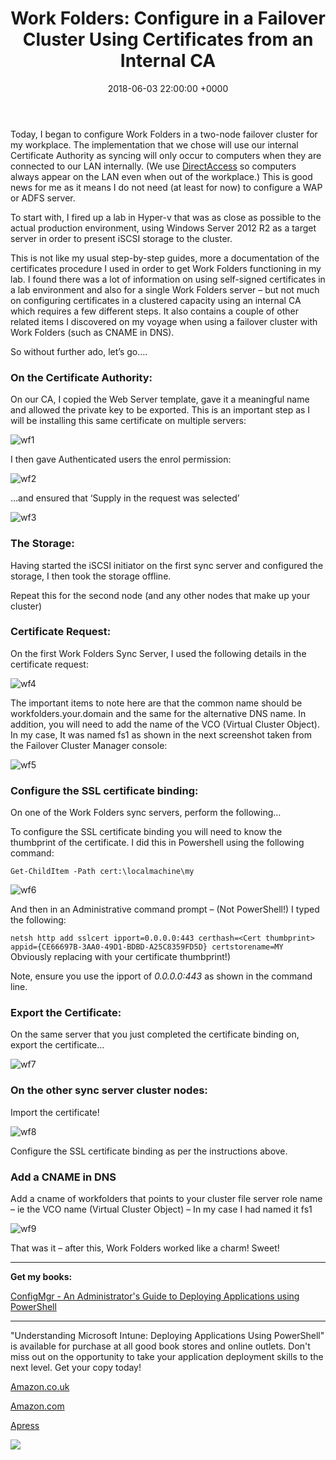 ﻿---
layout: post
title:  "Work Folders: Configure in a Failover Cluster Using Certificates from an Internal CA"
date:   2018-06-03 22:00:00 +0000
categories: WorkFolders
tags: [workfolders, failover, cluster, certificate, CA]
---
Today, I began to configure Work Folders in a two-node failover cluster for my workplace.  The implementation that we chose will use our internal Certificate Authority as syncing will only occur to computers when they are connected to our LAN internally. (We use [DirectAccess](https://docs.microsoft.com/en-us/windows-server/remote/remote-access/directaccess/directaccess) so computers always appear on the LAN even when out of the workplace.)  This is good news for me as it means I do not need (at least for now) to configure a WAP or ADFS server.

To start with, I fired up a lab in Hyper-v that was as close as possible to the actual production environment, using Windows Server 2012 R2 as a target server in order to present iSCSI storage to the cluster.

This is not like my usual step-by-step guides, more a documentation of the certificates procedure I used in order to get Work Folders functioning in my lab.  I found there was a lot of information on using self-signed certificates in a lab environment and also for a single Work Folders server – but not much on configuring certificates in a clustered capacity using an internal CA which requires a few different steps.  It also contains a couple of other related items I discovered on my voyage when using a failover cluster with Work Folders (such as CNAME in DNS).

So without further ado, let’s go….

### On the Certificate Authority:
On our CA, I copied the Web Server template, gave it a meaningful name and allowed the private key to be exported.  This is an important step as I will be installing this same certificate on multiple servers:

![wf1](/assets/images/wf1.JPG)

I then gave Authenticated users the enrol permission:

![wf2](/assets/images/wf2.JPG)

…and ensured that ‘Supply in the request was selected’

![wf3](/assets/images/wf3.JPG) 

### The Storage:
Having started the iSCSI initiator on the first sync server and configured the storage, I then took the storage offline.

Repeat this for the second node (and any other nodes that make up your cluster)
 

### Certificate Request:
On the first Work Folders Sync Server, I used the following details in the certificate request:

![wf4](/assets/images/wf4.JPG)

The important items to note here are that the common name should be workfolders.your.domain and the same for the alternative DNS name.  In addition, you will need to add the name of the VCO (Virtual Cluster Object).  In my case, It was named  fs1 as shown in the next screenshot taken from the Failover Cluster Manager console:

![wf5](/assets/images/wf5.JPG) 

### Configure the SSL certificate binding:
On one of the Work Folders sync servers, perform the following…

To configure the SSL certificate binding you will need to know the thumbprint of the certificate.  I did this in Powershell using the following command:

`Get-ChildItem -Path cert:\localmachine\my`

![wf6](/assets/images/wf6.JPG)

And then in an Administrative command prompt – (Not PowerShell!) I typed the following:

`netsh http add sslcert ipport=0.0.0.0:443 certhash=<Cert thumbprint> appid={CE66697B-3AA0-49D1-BDBD-A25C8359FD5D} certstorename=MY`
Obviously replacing <Cert thumbrint> with your certificate thumbprint!)

Note, ensure you use the ipport of *0.0.0.0:443* as shown in the command line.

### Export the Certificate:
On the same server that you just completed the certificate binding on, export the certificate…

![wf7](/assets/images/wf7.JPG)

### On the other sync server cluster nodes:
Import the certificate!
    
![wf8](/assets/images/wf8.JPG)
    
Configure the SSL certificate binding as per the instructions above.

### Add a CNAME in DNS
Add a cname of workfolders that points to your cluster file server role name – ie the VCO name (Virtual Cluster Object) – In my case I had named it fs1

![wf9](/assets/images/wf9.JPG)
 

That was it – after this, Work Folders worked like a charm! Sweet! 

---

**Get my books:**

[ConfigMgr - An Administrator's Guide to Deploying Applications using PowerShell](https://leanpub.com/configmgr-DeployUsingPS)

---

"Understanding Microsoft Intune: Deploying Applications Using PowerShell" is available for purchase at all good book stores and online outlets. Don't miss out on the opportunity to take your application deployment skills to the next level. Get your copy today!

[Amazon.co.uk](https://www.amazon.co.uk/Understanding-Microsoft-Intune-Applications-PowerShell/dp/1484288491/ref=asc_df_1484288491/?tag=googshopuk-21&linkCode=df0&hvadid=606535180727&hvpos=&hvnetw=g&hvrand=12156935864725452536&hvpone=&hvptwo=&hvqmt=&hvdev=c&hvdvcmdl=&hvlocint=&hvlocphy=9045778&hvtargid=pla-1897625803371&psc=1&th=1&psc=1)

[Amazon.com](https://www.amazon.com/Understanding-Microsoft-Intune-Applications-PowerShell/dp/1484288491/ref=sr_1_1?crid=2K98Q1E7TIKLJ&keywords=understanding+intune&qid=1682103272&sprefix=understanding+intune%2Caps%2C157&sr=8-1)

[Apress](https://link.springer.com/book/10.1007/978-1-4842-8850-4?source=shoppingads&locale=en-gb&gclid=CjwKCAjw6IiiBhAOEiwALNqncSKm2i93L3ZU_g23RICE6TxylXFk6HPq6YS6HLgsqr_vtCFbzQJMORoCFXUQAvD_BwE)


![](/assets/images/Apress_Intune.png)
